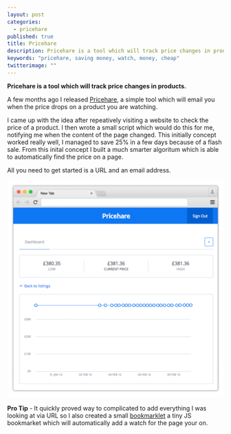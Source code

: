 ```yaml
---
layout: post
categories: 
  - pricehare
published: true
title: Pricehare
description: Pricehare is a tool which will track price changes in products
keywords: "pricehare, saving money, watch, money, cheap"
twitterimage: ""
---
```



**Pricehare is a tool which will track price changes in products.**

A few months ago I released [Pricehare](http://pricehare.com), a simple tool which will email you when the price drops on a product you are watching.

I came up with the idea after repeatively visiting a website to check the price of a product. I then wrote a small script which would do this for me, notifying me when the content of the page changed. This initially concept worked really well, I managed to save 25% in a few days because of a flash sale. From this inital concept I built a much smarter algoritum which is able to automatically find the price on a page.

All you need to get started is a URL and an email address.

![Pricehare.com](/media/pricehare.png)

**Pro Tip** - It quickly proved way to complicated to add everything I was looking at via URL so I also created a small [bookmarklet](https://blog.pricehare.com/2015/10/13/bookmarklet/) a tiny JS bookmarket which will automatically add a watch for the page your on.
